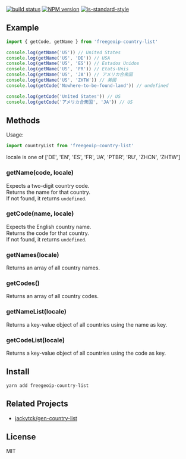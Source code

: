 [![build status][travis-image]][travis-url]
[![NPM version][npm-image]][npm-url]
[![js-standard-style][standard-image]][standard-url]

[travis-image]: https://travis-ci.org/jackytck/freegeoip-country-list.svg?branch=master
[travis-url]: https://travis-ci.org/jackytck/freegeoip-country-list
[npm-image]: https://img.shields.io/npm/v/freegeoip-country-list.svg
[npm-url]: https://npmjs.org/package/freegeoip-country-list
[standard-image]: https://img.shields.io/badge/code%20style-standard-brightgreen.svg
[standard-url]: http://standardjs.com

## Example

``` js
import { getCode, getName } from 'freegeoip-country-list'

console.log(getName('US')) // United States
console.log(getName('US', 'DE')) // USA
console.log(getName('US', 'ES')) // Estados Unidos
console.log(getName('US', 'FR')) // Etats-Unis
console.log(getName('US', 'JA')) // アメリカ合衆国
console.log(getName('US', 'ZHTW')) // 美國
console.log(getCode('Nowhere-to-be-found-land')) // undefined

console.log(getCode('United States')) // US
console.log(getCode('アメリカ合衆国', 'JA')) // US
```

## Methods

Usage:

``` js
import countryList from 'freegeoip-country-list'
```

locale is one of ['DE', 'EN', 'ES', 'FR', 'JA', 'PTBR', 'RU', 'ZHCN', 'ZHTW']

### getName(code, locale)

Expects a two-digit country code.  
Returns the name for that country.  
If not found, it returns `undefined`.  

### getCode(name, locale)

Expects the English country name.  
Returns the code for that country.  
If not found, it returns `undefined`.  

### getNames(locale)

Returns an array of all country names.

### getCodes()

Returns an array of all country codes.

### getNameList(locale)

Returns a key-value object of all countries using the name as key.

### getCodeList(locale)

Returns a key-value object of all countries using the code as key.

## Install

``` cli
yarn add freegeoip-country-list
```

## Related Projects
 - [jackytck/gen-country-list](https://github.com/jackytck/gen-country-list)

## License

MIT
